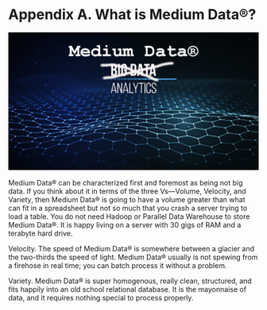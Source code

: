# Appendix A. What is Medium Data®?

![](../.gitbook/assets/medium-data.png)

Medium Data® can be characterized first and foremost as being not big data. If you think about it in terms of the three Vs—Volume, Velocity, and Variety, then Medium Data® is going to have a volume greater than what can fit in a spreadsheet but not so much that you crash a server trying to load a table. You do not need Hadoop or Parallel Data Warehouse to store Medium Data®. It is happy living on a server with 30 gigs of RAM and a terabyte hard drive.

Velocity. The speed of Medium Data® is somewhere between a glacier and the two-thirds the speed of light. Medium Data® usually is not spewing from a firehose in real time; you can batch process it without a problem.

Variety. Medium Data® is super homogenous, really clean, structured, and fits happily into an old school relational database. It is the mayonnaise of data, and it requires nothing special to process properly.

